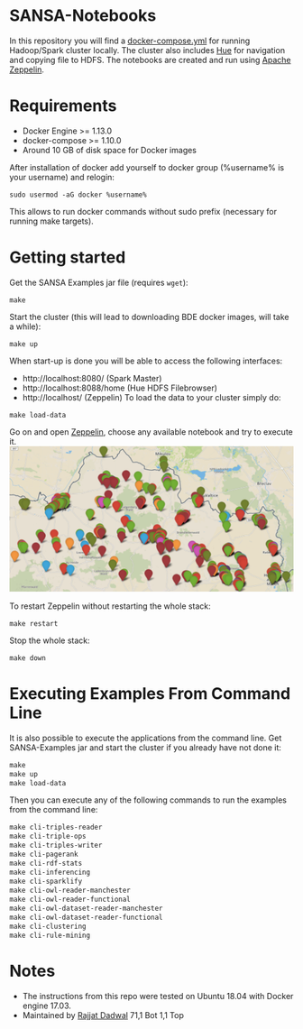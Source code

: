 # SANSA-Notebooks
In this repository you will find a [docker-compose.yml](./docker-compose.yml) for running Hadoop/Spark cluster locally.
The cluster also includes [Hue](http://gethue.com/) for navigation and copying file to HDFS.
The notebooks are created and run using [Apache Zeppelin](https://zeppelin.apache.org/).

# Requirements
* Docker Engine >= 1.13.0
* docker-compose >= 1.10.0
* Around 10 GB of disk space for Docker images

After installation of docker add yourself to docker group (%username% is your username) and relogin:
```
sudo usermod -aG docker %username%
```
This allows to run docker commands without sudo prefix (necessary for running make targets).

# Getting started
Get the SANSA Examples jar file (requires ```wget```):
```
make
```
Start the cluster (this will lead to downloading BDE docker images, will take a while):
```
make up
```
When start-up is done you will be able to access the following interfaces:
* http://localhost:8080/ (Spark Master)
* http://localhost:8088/home (Hue HDFS Filebrowser)
* http://localhost/ (Zeppelin)
To load the data to your cluster simply do:
```
make load-data
```
Go on and open [Zeppelin](http://localhost), choose any available notebook and try to execute it.
![Apache Zeppelin RDF POI](./docs/images/POI.png "Apache Zeppelin Running POI Example")

To restart Zeppelin without restarting the whole stack:
```
make restart
```
Stop the whole stack:
```
make down
```
# Executing Examples From Command Line
It is also possible to execute the applications from the command line. Get SANSA-Examples jar and start the cluster if you already have not done it:
```
make
make up
make load-data
```
Then you can execute any of the following commands to run the examples from the command line:
```
make cli-triples-reader
make cli-triple-ops
make cli-triples-writer
make cli-pagerank
make cli-rdf-stats
make cli-inferencing
make cli-sparklify
make cli-owl-reader-manchester
make cli-owl-reader-functional
make cli-owl-dataset-reader-manchester
make cli-owl-dataset-reader-functional
make cli-clustering
make cli-rule-mining
```

# Notes
* The instructions from this repo were tested on Ubuntu 18.04 with Docker engine 17.03.
* Maintained by [Rajjat Dadwal](https://github.com/Rajjat)
                                                                                                                                                                                          71,1          Bot
                                                                                                                                                                                          1,1           Top
